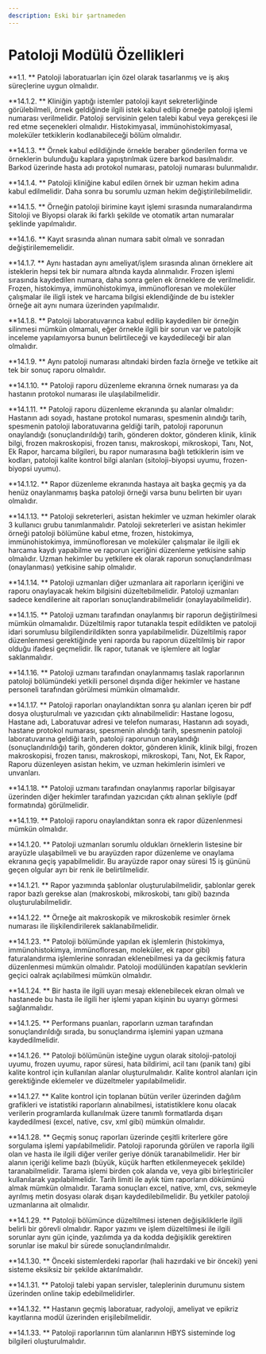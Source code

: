 ```yaml
---
description: Eski bir şartnameden
---
```


# Patoloji Modülü Özellikleri

**1.1.    ** Patoloji laboratuarları için özel olarak tasarlanmış ve iş akış süreçlerine uygun olmalıdır.

**14.1.2.    ** Kliniğin yaptığı istemler patoloji kayıt sekreterliğinde görülebilmeli, örnek geldiğinde ilgili istek kabul edilip örneğe patoloji işlemi numarası verilmelidir. Patoloji servisinin gelen talebi kabul veya gerekçesi ile red etme seçenekleri olmalıdır. Histokimyasal, immünohistokimyasal, moleküler tetkiklerin kodlanabileceği bölüm olmalıdır.

**14.1.3.    ** Örnek kabul edildiğinde örnekle beraber gönderilen forma ve örneklerin bulunduğu kaplara yapıştırılmak üzere barkod basılmalıdır. Barkod üzerinde hasta adı protokol numarası, patoloji numarası bulunmalıdır.

**14.1.4.    ** Patoloji kliniğine kabul edilen örnek bir uzman hekim adına kabul edilmelidir. Daha sonra bu sorumlu uzman hekim değiştirilebilmelidir.

**14.1.5.    ** Örneğin patoloji birimine kayıt işlemi sırasında numaralandırma Sitoloji ve Biyopsi olarak iki farklı şekilde ve otomatik artan numaralar şeklinde yapılmalıdır.

**14.1.6.    ** Kayıt sırasında alınan numara sabit olmalı ve sonradan değiştirilememelidir.

**14.1.7.    ** Aynı hastadan aynı ameliyat/işlem sırasında alınan örneklere ait isteklerin hepsi tek bir numara altında kayda alınmalıdır. Frozen işlemi sırasında kaydedilen numara, daha sonra gelen ek örneklere de verilmelidir. Frozen, histokimya, immünohistokimya, immünofloresan ve moleküler çalışmalar ile iligli istek ve harcama bilgisi eklendiğinde de bu istekler örneğe ait aynı numara üzerinden yapılmalıdır.

**14.1.8.    ** Patoloji laboratuvarınca kabul edilip kaydedilen bir örneğin silinmesi mümkün olmamalı, eğer örnekle ilgili bir sorun var ve patolojik inceleme yapılamıyorsa bunun belirtileceği ve kaydedileceği bir alan olmalıdır.

**14.1.9.    ** Aynı patoloji numarası altındaki birden fazla örneğe ve tetkike ait tek bir sonuç raporu olmalıdır.

**14.1.10. ** Patoloji raporu düzenleme ekranına örnek numarası ya da hastanın protokol numarası ile ulaşılabilmelidir.

**14.1.11. ** Patoloji raporu düzenleme ekranında şu alanlar olmalıdır: Hastanın adı soyadı, hastane protokol numarası, spesmenin alındığı tarih, spesmenin patoloji laboratuvarına geldiği tarih, patoloji raporunun onaylandığı (sonuçlandırıldığı) tarih, gönderen doktor, gönderen klinik, klinik bilgi, frozen makroskopisi, frozen tanısı, makroskopi, mikroskopi, Tanı, Not, Ek Rapor, harcama bilgileri, bu rapor numarasına bağlı tetkiklerin isim ve kodları, patoloji kalite kontrol bilgi alanları (sitoloji-biyopsi uyumu, frozen-biyopsi uyumu).

**14.1.12. ** Rapor düzenleme ekranında hastaya ait başka geçmiş ya da henüz onaylanmamış başka patoloji örneği varsa bunu belirten bir uyarı olmalıdır.

**14.1.13. ** Patoloji sekreterleri, asistan hekimler ve uzman hekimler olarak 3 kullanıcı grubu tanımlanmalıdır. Patoloji sekreterleri ve asistan hekimler örneği patoloji bölümüne kabul etme, frozen, histokimya, immünohistokimya, immünofloresan ve moleküler çalışmalar ile ilgili ek harcama kaydı yapabilme ve raporun içeriğini düzenleme yetkisine sahip olmalıdır. Uzman hekimler bu yetkilere ek olarak raporun sonuçlandırılması (onaylanması) yetkisine sahip olmalıdır.

**14.1.14. ** Patoloji uzmanları diğer uzmanlara ait raporların içeriğini ve raporu onaylayacak hekim bilgisini düzeltebilmelidir. Patoloji uzmanları sadece kendilerine ait raporları sonuçlandırabilmelidir (onaylayabilmelidir).

**14.1.15. ** Patoloji uzmanı tarafından onaylanmış bir raporun değiştirilmesi mümkün olmamalıdır. Düzeltilmiş rapor tutanakla tespit edildikten ve patoloji idari sorumlusu bilgilendirildikten sonra yapılabilmelidir. Düzeltilmiş rapor düzenlenmesi gerektiğinde yeni raporda bu raporun düzeltilmiş bir rapor olduğu ifadesi geçmelidir. İlk rapor, tutanak ve işlemlere ait loglar saklanmalıdır.

**14.1.16. ** Patoloji uzmanı tarafından onaylanmamış taslak raporlarının patoloji bölümündeki yetkili personel dışında diğer hekimler ve hastane personeli tarafından görülmesi mümkün olmamalıdır.

**14.1.17. ** Patoloji raporları onaylandıktan sonra şu alanları içeren bir pdf dosya oluşturulmalı ve yazıcıdan çıktı alınabilmelidir: Hastane logosu, Hastane adı, Laboratuvar adresi ve telefon numarası, Hastanın adı soyadı, hastane protokol numarası, spesmenin alındığı tarih, spesmenin patoloji laboratuvarına geldiği tarih, patoloji raporunun onaylandığı (sonuçlandırıldığı) tarih, gönderen doktor, gönderen klinik, klinik bilgi, frozen makroskopisi, frozen tanısı, makroskopi, mikroskopi, Tanı, Not, Ek Rapor, Raporu düzenleyen asistan hekim, ve uzman hekimlerin isimleri ve unvanları.

**14.1.18. ** Patoloji uzmanı tarafından onaylanmış raporlar bilgisayar üzerinden diğer hekimler tarafından yazıcıdan çıktı alınan şekliyle (pdf formatında) görülmelidir.

**14.1.19. ** Patoloji raporu onaylandıktan sonra ek rapor düzenlenmesi mümkün olmalıdır.

**14.1.20. ** Patoloji uzmanları sorumlu oldukları örneklerin listesine bir arayüzle ulaşabilmeli ve bu arayüzden rapor düzenleme ve onaylama ekranına geçiş yapabilmelidir. Bu arayüzde rapor onay süresi 15 iş gününü geçen olgular ayrı bir renk ile belirtilmelidir.

**14.1.21. ** Rapor yazımında şablonlar oluşturulabilmelidir, şablonlar gerek rapor bazlı gerekse alan (makroskobi, mikroskobi, tanı gibi) bazında oluşturulabilmelidir.

**14.1.22. ** Örneğe ait makroskopik ve mikroskobik resimler örnek numarası ile ilişkilendirilerek saklanabilmelidir.

**14.1.23. ** Patoloji bölümünde yapılan ek işlemlerin (histokimya, immünohistokimya, immünofloresan, moleküler, ek rapor gibi) faturalandırma işlemlerine sonradan eklenebilmesi ya da gecikmiş fatura düzenlenmesi mümkün olmalıdır. Patoloji modülünden kapatılan sevklerin geçici oalrak açılabilmesi mümkün olmalıdır.

**14.1.24. ** Bir hasta ile ilgili uyarı mesajı eklenebilecek ekran olmalı ve hastanede bu hasta ile ilgili her işlemi yapan kişinin bu uyarıyı görmesi sağlanmalıdır.

**14.1.25. ** Performans puanları, raporların uzman tarafından sonuçlandırıldığı sırada, bu sonuçlandırma işlemini yapan uzmana kaydedilmelidir.

**14.1.26. **  Patoloji bölümünün isteğine uygun olarak sitoloji-patoloji uyumu, frozen uyumu, rapor süresi, hata bildirimi, acil tanı (panik tanı) gibi kalite kontrol için kullanılan alanlar oluşturulmalıdır. Kalite kontrol alanları için gerektiğinde eklemeler ve düzeltmeler yapılabilmelidir.

**14.1.27. ** Kalite kontrol için toplanan bütün veriler üzerinden dağılım grafikleri ve istatistiki raporların alınabilmesi, istatistiklere konu olacak verilerin programlarda kullanılmak üzere tanımlı formatlarda dışarı kaydedilmesi (excel, native, csv, xml gibi) mümkün olmalıdır.

**14.1.28. ** Geçmiş sonuç raporları üzerinde çeşitli kriterlere göre sorgulama işlemi yapılabilmelidir. Patoloji raporunda görülen ve raporla ilgili olan ve hasta ile ilgili diğer veriler geriye dönük taranabilmelidir. Her bir alanın içeriği kelime bazlı (büyük, küçük harften etkilenmeyecek şekilde) taranabilmelidir. Tarama işlemi birden çok alanda ve, veya gibi birleştiriciler kullanılarak yapılabilmelidir. Tarih limiti ile aylık tüm raporların dökümünü almak mümkün olmalıdır. Tarama sonuçları excel, native, xml, cvs, sekmeyle ayrılmış metin dosyası olarak dışarı kaydedilebilmelidir. Bu yetkiler patoloji uzmanlarına ait olmalıdır.

**14.1.29. ** Patoloji bölümünce düzeltilmesi istenen değişikliklerle ilgili belirli bir görevli olmalıdır. Rapor yazımı ve işlem düzeltilmesi ile ilgili sorunlar aynı gün içinde, yazılımda ya da kodda değişiklik gerektiren sorunlar ise makul bir sürede sonuçlandırılmalıdır.

**14.1.30. ** Önceki sistemlerdeki raporlar (hali hazırdaki ve bir önceki) yeni sisteme eksiksiz bir şekilde aktarılmalıdır.

**14.1.31. ** Patoloji talebi yapan servisler, taleplerinin durumunu sistem üzerinden online takip edebilmelidirler.

**14.1.32. ** Hastanın geçmiş laboratuar, radyoloji, ameliyat ve epikriz kayıtlarına modül üzerinden erişilebilmelidir.

**14.1.33. ** Patoloji raporlarının tüm alanlarının HBYS sisteminde log bilgileri oluşturulmalıdır.
